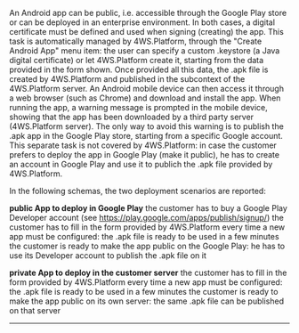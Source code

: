 An Android app can be public, i.e. accessible through the Google Play store or can be deployed in an enterprise environment.
In both cases, a digital certificate must be defined and used when signing (creating) the app.
This task is automatically managed by 4WS.Platform, through the "Create Android App" menu item: the user can specify a custom .keystore (a Java digital certificate) or let 4WS.Platform create it, starting from the data provided in the form shown.
Once provided all this data, the .apk file is created by 4WS.Platform and published in the subcontext of the 4WS.Platform server.
An Android mobile device can then access it through a web browser (such as Chrome) and download and install the app.
When running the app, a warning message is prompted in the mobile device, showing that the app has been downloaded by a third party server (4WS.Platform server).
The only way to avoid this warning is to publish the .apk app in the Google Play store, starting from a specific Google account. This separate task is not covered by 4WS.Platform: in case the customer prefers to deploy the app in Google Play (make it public), he has to create an account in Google Play and use it to publich the .apk file provided by 4WS.Platform.

In the following schemas, the two deployment scenarios are reported:

 **public App to deploy in Google Play** 
the customer has to buy a Google Play Developer account (see https://play.google.com/apps/publish/signup/)
the customer has to fill in the form provided by 4WS.Platform every time a new app must be configured: the .apk file is ready to be used in a few minutes
the customer is ready to make the app public on the Google Play: he has to use its Developer account to publish the .apk file on it

 **private App to deploy in the customer server** 
the customer has to fill in the form provided by 4WS.Platform every time a new app must be configured: the .apk file is ready to be used in a few minutes
the customer is ready to make the app public on its own server: the same .apk file can be published on that server
                

---


